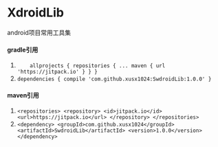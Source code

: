 # XdroidLib

android项目常用工具集

#### gradle引用 ####
1. `	allprojects {
		repositories {
			...
			maven { url 'https://jitpack.io' }
		}
	}`
2. `dependencies {
	        compile 'com.github.xusx1024:SwdroidLib:1.0.0'
	}`
  
#### maven引用 ####
1. `<repositories>
		<repository>
		    <id>jitpack.io</id>
		    <url>https://jitpack.io</url>
		</repository>
	</repositories>`
2. `<dependency>
	    <groupId>com.github.xusx1024</groupId>
	    <artifactId>SwdroidLib</artifactId>
	    <version>1.0.0</version>
	</dependency>`
